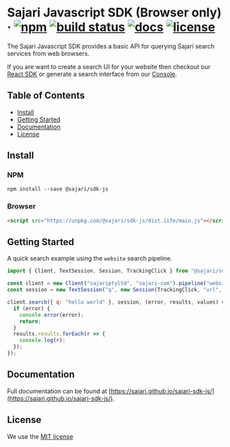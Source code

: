 # Sajari Javascript SDK (Browser only) &middot; [![npm](https://img.shields.io/npm/v/sajari.svg?style=flat-square)](https://www.npmjs.com/package/sajari) [![build status](https://travis-ci.org/sajari/sajari-sdk-js.svg?branch=master)](https://travis-ci.org/sajari/sajari-sdk-js) [![docs](https://sajari.github.io/sajari-sdk-js/badge.svg)](https://sajari.github.io/sajari-sdk-js/) [![license](http://img.shields.io/badge/license-MIT-green.svg?style=flat-square)](./LICENSE)

The Sajari Javascript SDK provides a basic API for querying Sajari search services from web browsers.

If you are want to create a search UI for your website then checkout our [React SDK](https://www.github.com/sajari/sajari-sdk-react) or generate a search interface from our [Console](https://www.sajari.com/console).

## Table of Contents

* [Install](#intall)
* [Getting Started](#getting-started)
* [Documentation](#documentation)
* [License](#license)

## Install

### NPM

```
npm install --save @sajari/sdk-js
```

### Browser

```html
<script src="https://unpkg.com/@sajari/sdk-js/dist.iife/main.js"></script>
```

## Getting Started

A quick search example using the `website` search pipeline.

```javascript
import { Client, TextSession, Session, TrackingClick } from "@sajari/sdk-js";

const client = new Client("sajariptyltd", "sajari-com").pipeline("website");
const session = new TextSession("q", new Session(TrackingClick, "url", {}));

client.search({ q: "hello world" }, session, (error, results, values) => {
  if (error) {
    console.error(error);
    return;
  }
  results.results.forEach(r => {
    console.log(r);
  });
});
```

## Documentation

Full documentation can be found at [https://sajari.github.io/sajari-sdk-js/](https://sajari.github.io/sajari-sdk-js/).

## License

We use the [MIT license](./LICENSE)
